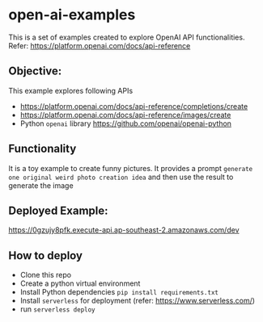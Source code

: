 # open-ai-examples

This is a set of examples created to explore OpenAI API functionalities. Refer: https://platform.openai.com/docs/api-reference


## Objective:
This example explores following APIs
- https://platform.openai.com/docs/api-reference/completions/create
- https://platform.openai.com/docs/api-reference/images/create
- Python `openai` library https://github.com/openai/openai-python


## Functionality
It is a toy example to create funny pictures. It provides a prompt `generate one original weird photo creation idea` and then use the result to generate the image

## Deployed Example:
https://0gzujy8pfk.execute-api.ap-southeast-2.amazonaws.com/dev

## How to deploy
- Clone this repo
- Create a python virtual environment
- Install Python dependencies `pip install requirements.txt`
- Install `serverless` for deployment (refer: https://www.serverless.com/)
- run `serverless deploy`
